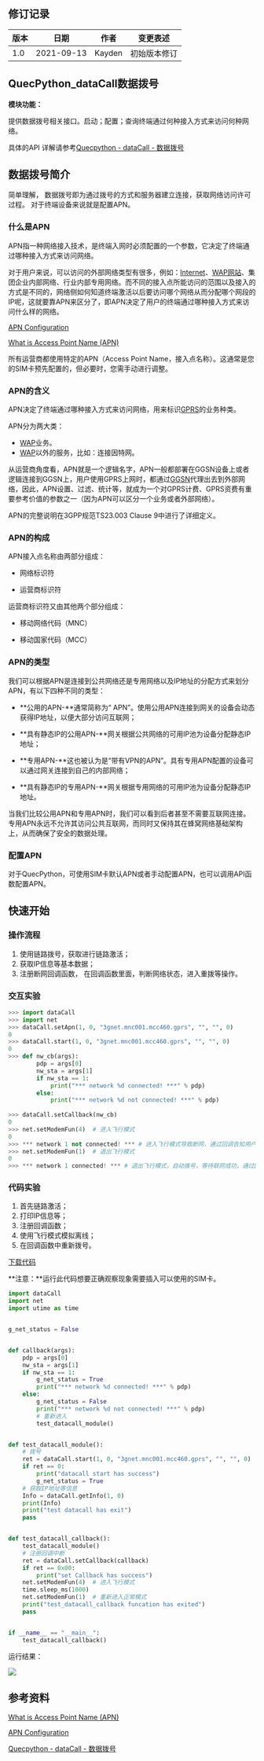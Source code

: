 ## 修订记录

| 版本 | 日期       | 作者   | 变更表述     |
| ---- | ---------- | ------ | ------------ |
| 1.0  | 2021-09-13 | Kayden | 初始版本修订 |


## QuecPython_dataCall数据拨号

**模块功能：**

提供数据拨号相关接口。启动；配置；查询终端通过何种接入方式来访问何种网络。

具体的API 详解请参考[Quecpython - dataCall - 数据拨号](https://python.quectel.com/wiki/#/zh-cn/api/QuecPythonClasslib?id=datacall-数据拨号)

## 数据拨号简介

简单理解， 数据拨号即为通过拨号的方式和服务器建立连接，获取网络访问许可过程。 对于终端设备来说就是配置APN。

### 什么是APN

APN指一种网络接入技术，是终端入网时必须配置的一个参数，它决定了终端通过哪种接入方式来访问网络。

对于用户来说，可以访问的外部网络类型有很多，例如：[Internet](https://baike.baidu.com/item/Internet/272794)、[WAP网站](https://baike.baidu.com/item/WAP网站/3419865)、集团企业内部网络、行业内部专用网络。而不同的接入点所能访问的范围以及接入的方式是不同的，网络侧如何知道终端激活以后要访问哪个网络从而分配哪个网段的IP呢，这就要靠APN来区分了，即APN决定了用户的终端通过哪种接入方式来访问什么样的网络。

 [APN Configuration](https://prepaid-data-sim-card.fandom.com/wiki/APN_Configuration) 

 [What is Access Point Name (APN)](https://1ot.mobi/resources/blog/iot-hacking-series-3-what-is-access-point-name-apn-and-how-it-works)

所有运营商都使用特定的APN（Access Point Name，接入点名称）。这通常是您的SIM卡预先配置的，但必要时，您需手动进行调整。

### APN的含义

APN决定了终端通过哪种接入方式来访问网络，用来标识[GPRS](https://baike.baidu.com/item/GPRS/107439)的业务种类。

APN分为两大类：

- [WAP](https://baike.baidu.com/item/WAP/207452)业务。
- [WAP](https://baike.baidu.com/item/WAP/207452)以外的服务，比如：连接因特网。

从运营商角度看，APN就是一个逻辑名字，APN一般都部署在GGSN设备上或者逻辑连接到GGSN上，用户使用GPRS上网时，都通过[GGSN](https://baike.baidu.com/item/GGSN/6041769)代理出去到外部网络，因此，APN设置、过滤、统计等，就成为一个对GPRS计费、GPRS资费有重要参考价值的参数之一（因为APN可以区分一个业务或者外部网络）。

APN的完整说明在3GPP规范TS23.003 Clause 9中进行了详细定义。

### APN的构成

APN接入点名称由两部分组成：

- 网络标识符

- 运营商标识符

运营商标识符又由其他两个部分组成：  

- 移动网络代码（MNC）

- 移动国家代码（MCC）

### APN的类型

我们可以根据APN是连接到公共网络还是专用网络以及IP地址的分配方式来划分APN，有以下四种不同的类型：

- **公用的APN-**通常简称为“ APN”。使用公用APN连接到网关的设备会动态获得IP地址，以便大部分访问互联网；

- **具有静态IP的公用APN-**网关根据公共网络的可用IP池为设备分配静态IP地址；

- **专用APN-**这也被认为是“带有VPN的APN”。具有专用APN配置的设备可以通过网关连接到自己的内部网络；

- **具有静态IP的专用APN-**网关根据专用网络的可用IP池为设备分配静态IP地址。

当我们比较公用APN和专用APN时，我们可以看到后者甚至不需要互联网连接。专用APN永远不允许其访问公共互联网，而同时又保持其在蜂窝网络基础架构上，从而确保了安全的数据处理。

### 配置APN

对于QuecPython，可使用SIM卡默认APN或者手动配置APN，也可以调用API函数配置APN。



## 快速开始

### 操作流程

1. 使用链路拨号，获取进行链路激活；
2. 获取IP信息等基本数据；
3. 注册断网回调函数， 在回调函数里面，判断网络状态，进入重拨等操作。

### 交互实验

```python
>>> import dataCall
>>> import net
>>> dataCall.setApn(1, 0, "3gnet.mnc001.mcc460.gprs", "", "", 0)
0
>>> dataCall.start(1, 0, "3gnet.mnc001.mcc460.gprs", "", "", 0)
0
>>> def nw_cb(args):
        pdp = args[0]
        nw_sta = args[1]
        if nw_sta == 1:
            print("*** network %d connected! ***" % pdp)
        else:
            print("*** network %d not connected! ***" % pdp)
            
>>> dataCall.setCallback(nw_cb)
0
>>> net.setModemFun(4)  # 进入飞行模式
0
>>> *** network 1 not connected! *** # 进入飞行模式导致断网，通过回调告知用户
>>> net.setModemFun(1)  # 退出飞行模式
0
>>> *** network 1 connected! *** # 退出飞行模式，自动拨号，等待联网成功，通过回调告知用户
```



### 代码实验

1. 首先链路激活；
2. 打印IP信息等；
3. 注册回调函数；
4. 使用飞行模式模拟离线；
5. 在回调函数中重新拨号。

 <a href="code/datacall_base.py" target="_blank">下载代码</a>

**注意：**运行此代码想要正确观察现象需要插入可以使用的SIM卡。

```python
import dataCall
import net
import utime as time


g_net_status = False


def callback(args):
    pdp = args[0]
    nw_sta = args[1]
    if nw_sta == 1:
        g_net_status = True
        print("*** network %d connected! ***" % pdp)
    else:
        g_net_status = False
        print("*** network %d not connected! ***" % pdp)
        # 重新进入
        test_datacall_module()


def test_datacall_module():
    # 拨号
    ret = dataCall.start(1, 0, "3gnet.mnc001.mcc460.gprs", "", "", 0)
    if ret == 0:
        print("datacall start has success")
        g_net_status = True
    # 获取IP地址等信息
    Info = dataCall.getInfo(1, 0)
    print(Info)
    print("test datacall has exit")
    pass


def test_datacall_callback():
    test_datacall_module()
    # 注册回调中断
    ret = dataCall.setCallback(callback)
    if ret == 0x00:
        print("set Callback has success")
    net.setModemFun(4)  # 进入飞行模式
    time.sleep_ms(1000)
    net.setModemFun(1)  # 重新进入正常模式
    print("test_datacall_callback funcation has exited")
    pass


if __name__ == "__main__":
    test_datacall_callback()

```

运行结果：

![](media/datacall_result.png)

## 参考资料

[What is Access Point Name (APN)](https://1ot.mobi/resources/blog/iot-hacking-series-3-what-is-access-point-name-apn-and-how-it-works)

[APN Configuration](https://prepaid-data-sim-card.fandom.com/wiki/APN_Configuration) 

[Quecpython - dataCall - 数据拨号](https://python.quectel.com/wiki/#/zh-cn/api/QuecPythonClasslib?id=datacall-数据拨号)

